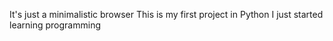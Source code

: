 It's just a minimalistic browser
This is my first project in Python
I just started learning programming
